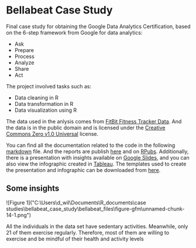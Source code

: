 # Bellabeat Case Study
Final case study for obtaining the Google Data Analytics Certification, based on the 6-step framework from Google for data analytics: 

* Ask 
* Prepare  
* Process 
* Analyze 
* Share
* Act 

The project involved tasks such as: 

* Data cleaning in R
* Data transformation in R
* Data visualization using R

The data used in the anlysis comes from [FitBit Fitness Tracker Data](https://www.kaggle.com/datasets/arashnic/fitbit). And the data is in the public domain and is licensed under the [Creative Commons Zero v1.0 Universal](https://creativecommons.org/publicdomain/zero/1.0/) license.

You can find all the documentation related to the code in the following [markdown](bellabeat_report.Rmd) file. And the reports are publish [here](bellabeat_report.md) and on [RPubs](https://rpubs.com/guinansacaw/1013984). Additionally, there is a presentation with insights available on [Google Slides](https://docs.google.com/presentation/d/1vdcUTCd7qcOvdEWpfPMgyerp5nyOmCfNLvzqaMttIhU/edit?usp=sharing), 
and you can also view the infographic created in [Tableau](https://public.tableau.com/views/bellabeat_16787484688480/Dashboard1?:language=en-US&:display_count=n&:origin=viz_share_link). The templates used to create the presentation and infographic can be downloaded from [here](images).


## Some insights

![Figure 1]("C:\Users\d_wil\Documents\R_documents\case studies\bellabeat_case_study\bellabeat_files\figure-gfm\unnamed-chunk-14-1.png")

All the individuals in the data set have sedentary activities. Meanwhile, only 21 of them exercise regularly. Therefore, most of them are willing to exercise and be mindful of their health and activity levels
